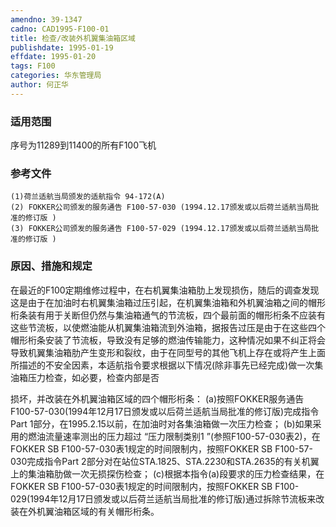 ```yaml
---
amendno: 39-1347
cadno: CAD1995-F100-01
title: 检查/改装外机翼集油箱区域
publishdate: 1995-01-19
effdate: 1995-01-20
tags: F100
categories: 华东管理局
author: 何正华
---
```


### 适用范围 
序号为11289到11400的所有F100飞机

### 参考文件
    (1)荷兰适航当局颁发的适航指令 94-172(A) 
    (2) FOKKER公司颁发的服务通告 F100-57-030 (1994.12.17颁发或以后荷兰适航当局批准的修订版 ) 
    (3) FOKKER公司颁发的服务通告 F100-57-029 (1994.12.17颁发或以后荷兰适航当局批准的修订版 ) 


### 原因、措施和规定 
在最近的F100定期维修过程中，在右机翼集油箱肋上发现损伤，随后的调查发现这是由于在加油时右机翼集油箱过压引起，在机翼集油箱和外机翼油箱之间的帽形桁条装有用于关断但仍然与集油箱通气的节流板，四个最前面的帽形桁条不应装有这些节流板，以使燃油能从机翼集油箱流到外油箱，据报告过压是由于在这些四个帽形桁条安装了节流板，导致没有足够的燃油传输能力，这种情况如果不纠正将会导致机翼集油箱肋产生变形和裂纹，由于在同型号的其他飞机上存在或将产生上面所描述的不安全因素，本适航指令要求根据以下情况(除非事先已经完成)做一次集油箱压力检查，如必要，检查内部是否
  
损坏，并改装在外机翼油箱区域的四个帽形桁条： 
    (a)按照FOKKER服务通告F100-57-030(1994年12月17日颁发或以后荷兰适航当局批准的修订版)完成指令Part 1部分，在1995.2.15以前，在加油时对各集油箱做一次压力检查； 
    (b)如果采用的燃油流量速率测出的压力超过 “压力限制类别1 ”(参照F100-57-030表2)，在FOKKER SB F100-57-030表1规定的时间限制内，按照FOKKER SB F100-57-030完成指令Part 2部分对在站位STA.1825、STA.2230和STA.2635的有关机翼上的集油箱肋做一次无损探伤检查； 
    (c)根据本指令(a)段要求的压力检查结果，在FOKKER SB F100-57-030表1规定的时间限制内，按照FOKKER SB F100-029(1994年12月17日颁发或以后荷兰适航当局批准的修订版)通过拆除节流板来改装在外机翼油箱区域的有关帽形桁条。

